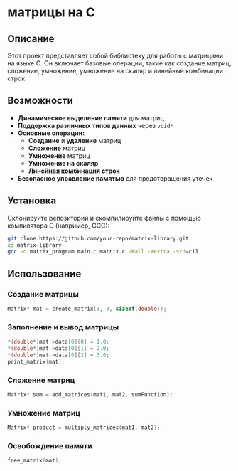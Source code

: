 # матрицы на C

## Описание
Этот проект представляет собой библиотеку для работы с матрицами на языке C. Он включает базовые операции, такие как создание матриц, сложение, умножение, умножение на скаляр и линейные комбинации строк.

## Возможности
- **Динамическое выделение памяти** для матриц  
- **Поддержка различных типов данных** через `void*`  
- **Основные операции:**  
  - **Создание** и **удаление** матриц  
  - **Сложение** матриц  
  - **Умножение** матриц  
  - **Умножение на скаляр**  
  - **Линейная комбинация строк**  
- **Безопасное управление памятью** для предотвращения утечек  

## Установка
Склонируйте репозиторий и скомпилируйте файлы с помощью компилятора C (например, GCC):

```sh
git clone https://github.com/your-repo/matrix-library.git
cd matrix-library
gcc -o matrix_program main.c matrix.c -Wall -Wextra -std=c11
```

## Использование
### Создание матрицы
```c
Matrix* mat = create_matrix(3, 3, sizeof(double));
```

### Заполнение и вывод матрицы
```c
*(double*)mat->data[0][0] = 1.0;
*(double*)mat->data[0][1] = 2.0;
*(double*)mat->data[0][2] = 3.0;
print_matrix(mat);
```

### Сложение матриц
```c
Matrix* sum = add_matrices(mat1, mat2, sumFunction);
```

### Умножение матриц
```c
Matrix* product = multiply_matrices(mat1, mat2);
```

### Освобождение памяти
```c
free_matrix(mat);
```

